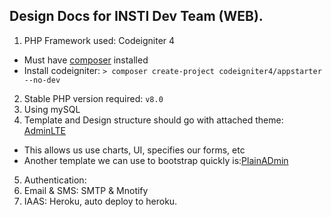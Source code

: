 ## Design Docs for INSTI Dev Team (WEB).

1. PHP Framework used: Codeigniter 4
- Must have [composer](https://getcomposer.org/) installed
-  Install codeigniter: ```> composer create-project codeigniter4/appstarter --no-dev```

2. Stable PHP version required: ``v8.0``
3. Using mySQL
4. Template and Design structure should go with attached theme: [AdminLTE](https://github.com/ColorlibHQ/AdminLTE/releases)
- This allows us use charts, UI, specifies our forms, etc
- Another template we can use to bootstrap quickly is:[PlainADmin](https://plainadmin.com/download)
5. Authentication:
6. Email & SMS: SMTP & Mnotify
7. IAAS: Heroku, auto deploy to heroku.
